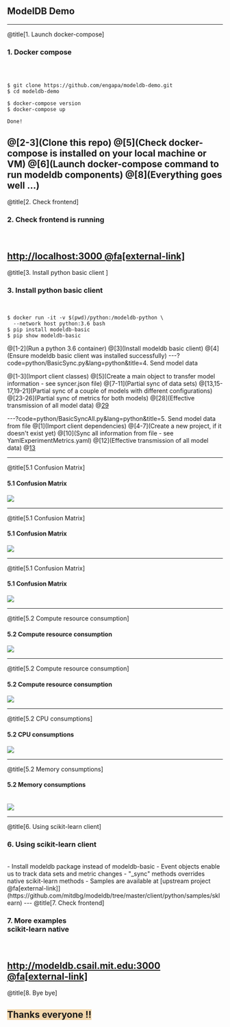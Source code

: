 ## ModelDB Demo
---
@title[1. Launch docker-compose]

### <span class="step-title">1. Docker compose</span>
<br>

```shell

$ git clone https://github.com/engapa/modeldb-demo.git
$ cd modeldb-demo

$ docker-compose version
$ docker-compose up

Done!
```

@[2-3](Clone this repo)
@[5](Check docker-compose is installed on your local machine or VM)
@[6](Launch docker-compose command to run modeldb components)
@[8](Everything goes well ...)
---
@title[2. Check frontend]

### <span class="step-title">2. Check frontend is running</span>
<br>

[http://localhost:3000 @fa[external-link]](http://localhost:3000)
---
@title[3. Install python basic client ]

### <span class="step-title">3. Install python basic client</span>
<br>

```shell
$ docker run -it -v $(pwd)/python:/modeldb-python \
  --network host python:3.6 bash
$ pip install modeldb-basic
$ pip show modeldb-basic
```

@[1-2](Run a python 3.6 container)
@[3](Install modeldb basic client)
@[4](Ensure modeldb basic client was installed successfully)
---?code=python/BasicSync.py&lang=python&title=4. Send model data

@[1-3](Import client classes)
@[5](Create a main object to transfer model information - see syncer.json file)
@[7-11](Partial sync of data sets)
@[13,15-17,19-21](Partial sync of a couple of models with different configurations)
@[23-26](Partial sync of metrics for both models)
@[28](Effective transmission of all model data)
@[29](Execute "python BasicSync.py")

---?code=python/BasicSyncAll.py&lang=python&title=5. Send model data from file
@[1](Import client dependencies)
@[4-7](Create a new project, if it doesn't exist yet)
@[10](Sync all information from file - see YamlExperimentMetrics.yaml)
@[12](Effective transmission of all model data)
@[13](Execute "python BasicSyncAll.py")

---
@title[5.1 Confusion Matrix]
#### <span class="step-title">5.1 Confusion Matrix</span>
<img src="assets/images/cm1.png" class="img-slide"/>

---
@title[5.1 Confusion Matrix]
#### <span class="step-title">5.1 Confusion Matrix</span>
<img src="assets/images/cm2.png" class="img-slide"/>

---
@title[5.1 Confusion Matrix]
#### <span class="step-title">5.1 Confusion Matrix</span>
<img src="assets/images/cm.png" class="img-slide"/>

---
@title[5.2 Compute resource consumption]
#### <span class="step-title">5.2 Compute resource consumption</span>
<img src="assets/images/cm1.png" class="img-slide"/>

---
@title[5.2 Compute resource consumption]
#### <span class="step-title">5.2 Compute resource consumption</span>

<img src="assets/images/cmm2.png" class="img-slide"/>

---
@title[5.2 CPU consumptions]
#### <span class="step-title">5.2 CPU consumptions</span>
<img src="assets/images/cmm_cpu.png" class="img-slide"/>

---
@title[5.2 Memory consumptions]
#### <span class="step-title">5.2 Memory consumptions</span>
<br>
<img src="assets/images/cmm_mem.png" class="img-slide"/>

---
@title[6. Using scikit-learn client]
### <span class="step-title">6. Using scikit-learn client</span>
<br>
- <span class="blue">Install modeldb package instead of modeldb-basic</span>
- <span class="blue">Event objects enable us to track data sets and metric changes</span>
- <span class="blue">"_sync" methods overrides native scikit-learn methods</span>
- <span class="blue">Samples are available at [upstream project @fa[external-link]](https://github.com/mitdbg/modeldb/tree/master/client/python/samples/sklearn)</span>
---
@title[7. Check frontend]

### <span class="step-title">7. More examples <br/>scikit-learn native</span>
<br>

[http://modeldb.csail.mit.edu:3000 @fa[external-link]](http://modeldb.csail.mit.edu:3000)
---
@title[8. Bye bye]
## <span style="background: #f3d7ac">Thanks everyone !!</span>